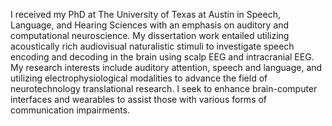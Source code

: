 I received my PhD at The University of Texas at Austin in Speech, Language, and Hearing Sciences with an emphasis on auditory and computational neuroscience. My dissertation work entailed utilizing acoustically rich audiovisual naturalistic stimuli to investigate speech encoding and decoding in the brain using scalp EEG and intracranial EEG. My research interests include auditory attention, speech and language, and utilizing electrophysiological modalities to advance the field of neurotechnology translational research. I seek to enhance brain-computer interfaces and wearables to assist those with various forms of communication impairments.
